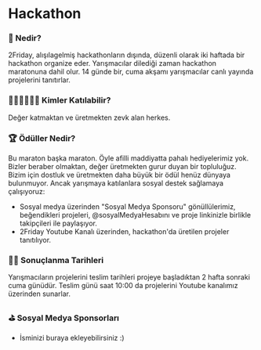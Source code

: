 # Hackathon
### 🤔 Nedir?
2Friday, alışılagelmiş hackathonların dışında, düzenli olarak iki haftada bir hackathon organize eder. Yarışmacılar dilediği zaman hackathon maratonuna dahil olur. 14 günde bir, cuma akşamı yarışmacılar canlı yayında projelerini tanıtırlar.

### 🙋🏼‍♀🙋🏼‍♂ Kimler Katılabilir?
Değer katmaktan ve üretmekten zevk alan herkes.
### 🏆 Ödüller Nedir?
Bu maraton başka maraton. Öyle afilli maddiyatta pahalı hediyelerimiz yok. Bizler beraber olmaktan, değer üretmekten gurur duyan bir topluluğuz. Bizim için dostluk ve üretmekten daha büyük bir ödül henüz dünyaya bulunmuyor.
Ancak yarışmaya katılanlara sosyal destek sağlamaya çalışıyoruz:
 - Sosyal medya üzerinden "Sosyal Medya Sponsoru" gönüllülerimiz, beğendikleri projeleri, @sosyalMedyaHesabını ve proje linkinizle birlikle takipçileri ile paylaşıyor.
 - 2Friday Youtube Kanalı üzerinden, hackathon'da üretilen projeler tanıtılıyor.
 
### 📅🏁 Sonuçlanma Tarihleri
Yarışmacıların projelerini teslim tarihleri projeye başladıktan 2 hafta sonraki cuma günüdür. Teslim günü saat 10:00 da projelerini Youtube kanalımız üzerinden sunarlar.

### ⛳ Sosyal Medya Sponsorları
  - İsminizi buraya ekleyebilirsiniz :)
